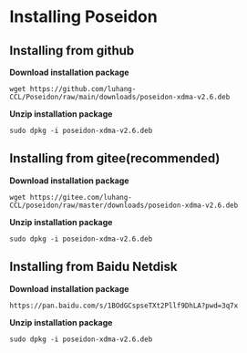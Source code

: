 # Installing Poseidon

## Installing from github
**Download installation package**
```
wget https://github.com/luhang-CCL/Poseidon/raw/main/downloads/poseidon-xdma-v2.6.deb
```

**Unzip installation package**
```
sudo dpkg -i poseidon-xdma-v2.6.deb
```

## Installing from gitee(recommended)
**Download installation package**
```
wget https://gitee.com/luhang-CCL/poseidon/raw/master/downloads/poseidon-xdma-v2.6.deb
```

**Unzip installation package**
```
sudo dpkg -i poseidon-xdma-v2.6.deb
```

## Installing from Baidu Netdisk
**Download installation package**
```
https://pan.baidu.com/s/1BOdGCspseTXt2Pllf9DhLA?pwd=3q7x
```

**Unzip installation package**
```
sudo dpkg -i poseidon-xdma-v2.6.deb
```